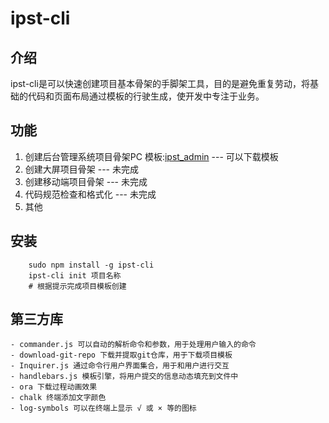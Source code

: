# ipst-cli

## 介绍
ipst-cli是可以快速创建项目基本骨架的手脚架工具，目的是避免重复劳动，将基础的代码和页面布局通过模板的行驶生成，使开发中专注于业务。

## 功能
1. 创建后台管理系统项目骨架PC
    模板:[ipst_admin](https://github.com/ipstFE/ipst_admin) --- 可以下载模板
2. 创建大屏项目骨架  --- 未完成
3. 创建移动端项目骨架  --- 未完成
4. 代码规范检查和格式化  --- 未完成
5. 其他

## 安装
```
    sudo npm install -g ipst-cli
    ipst-cli init 项目名称
    # 根据提示完成项目模板创建
```
## 第三方库
    - commander.js 可以自动的解析命令和参数，用于处理用户输入的命令
    - download-git-repo 下载并提取git仓库，用于下载项目模板
    - Inquirer.js 通过命令行用户界面集合，用于和用户进行交互
    - handlebars.js 模板引擎，将用户提交的信息动态填充到文件中
    - ora 下载过程动画效果
    - chalk 终端添加文字颜色
    - log-symbols 可以在终端上显示 √ 或 × 等的图标